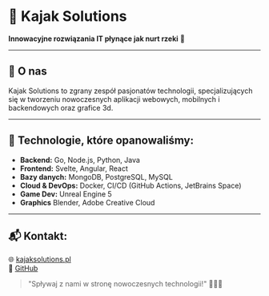 # 🚀 Kajak Solutions

**Innowacyjne rozwiązania IT płynące jak nurt rzeki** 🌊

---

## 🌟 O nas
Kajak Solutions to zgrany zespół pasjonatów technologii, specjalizujących się w tworzeniu nowoczesnych aplikacji webowych, mobilnych i backendowych oraz grafice 3d.

---

## 🔧 Technologie, które opanowaliśmy:
- **Backend:** Go, Node.js, Python, Java
- **Frontend:** Svelte, Angular, React
- **Bazy danych:** MongoDB, PostgreSQL, MySQL
- **Cloud & DevOps:** Docker, CI/CD (GitHub Actions, JetBrains Space)
- **Game Dev:** Unreal Engine 5
- **Graphics** Blender, Adobe Creative Cloud

---

## 📬 Kontakt:
🌐 [kajaksolutions.pl](https://kajaksolutions.granacik.pl/)  
🐙 [GitHub](https://github.com/kajaksolutions)  

> "Spływaj z nami w stronę nowoczesnych technologii!" 🚣‍♂️💡
